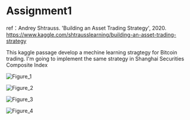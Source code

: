 # Assignment1

ref：Andrey Shtrauss. 'Building an Asset Trading Strategy', 2020.
https://www.kaggle.com/shtrausslearning/building-an-asset-trading-strategy

This kaggle passage develop a mechine learning stragtegy for Bitcoin trading. I'm going to implement the same strategy in Shanghai Securities Composite Index

![Figure_1](https://user-images.githubusercontent.com/78809297/111137592-f02f2e80-85b9-11eb-9233-3094fcdd05a1.png)

![Figure_2](https://user-images.githubusercontent.com/78809297/111137608-f6bda600-85b9-11eb-882f-06d08fd64cbf.png)

![Figure_3](https://user-images.githubusercontent.com/78809297/111137631-fd4c1d80-85b9-11eb-9f69-dd6a514e08aa.png)

![Figure_4](https://user-images.githubusercontent.com/78809297/111137645-01783b00-85ba-11eb-9c45-b88197ad4d87.png)


